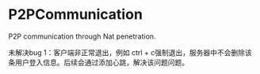 # P2PCommunication
P2P communication through Nat penetration.



未解决bug 1：客户端非正常退出，例如 ctrl + c强制退出，服务器中不会删除该条用户登入信息。后续会通过添加心跳，解决该问题问题。